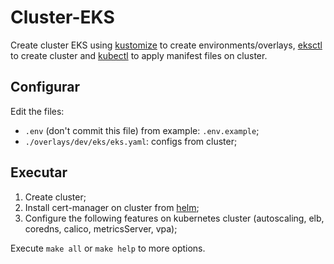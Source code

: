 # Cluster-EKS

Create cluster EKS using [kustomize](https://kustomize.io/) to create environments/overlays, [eksctl](https://eksctl.io/) to create cluster and [kubectl](https://kubernetes.io/docs/reference/kubectl/overview/) to apply manifest files on cluster.

## Configurar

Edit the files:
  - `.env` (don't commit this file) from example: `.env.example`;
  - `./overlays/dev/eks/eks.yaml`: configs from cluster;

## Executar
  1. Create cluster;
  2. Install cert-manager on cluster from [helm](https://helm.sh/);
  3. Configure the following features on kubernetes cluster (autoscaling, elb, coredns, calico,  metricsServer, vpa);

Execute `make all` or `make help` to more options.